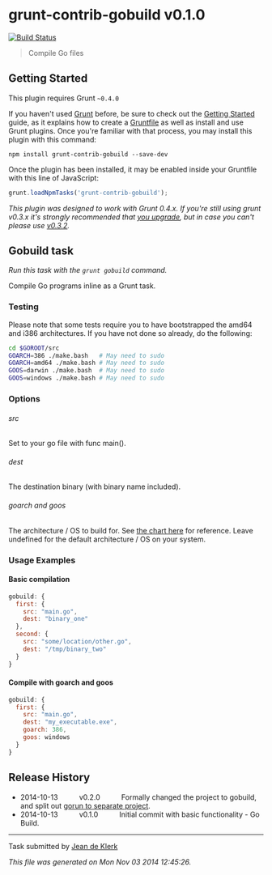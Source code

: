# grunt-contrib-gobuild v0.1.0

[![Build Status](https://travis-ci.org/jadekler/git-grunt-gobuild.svg?branch=master)](https://travis-ci.org/jadekler/git-grunt-gobuild)

> Compile Go files



## Getting Started
This plugin requires Grunt `~0.4.0`

If you haven't used [Grunt](http://gruntjs.com/) before, be sure to check out the [Getting Started](http://gruntjs.com/getting-started) guide, as it explains how to create a [Gruntfile](http://gruntjs.com/sample-gruntfile) as well as install and use Grunt plugins. Once you're familiar with that process, you may install this plugin with this command:

```shell
npm install grunt-contrib-gobuild --save-dev
```

Once the plugin has been installed, it may be enabled inside your Gruntfile with this line of JavaScript:

```js
grunt.loadNpmTasks('grunt-contrib-gobuild');
```

*This plugin was designed to work with Grunt 0.4.x. If you're still using grunt v0.3.x it's strongly recommended that [you upgrade](http://gruntjs.com/upgrading-from-0.3-to-0.4), but in case you can't please use [v0.3.2](https://github.com/gruntjs/grunt-contrib-cssmin/tree/grunt-0.3-stable).*



## Gobuild task
_Run this task with the `grunt gobuild` command._

Compile Go programs inline as a Grunt task.

### Testing
Please note that some tests require you to have bootstrapped the amd64 and i386 architectures. If you have not done so already, do the following:

```bash
cd $GOROOT/src
GOARCH=386 ./make.bash   # May need to sudo
GOARCH=amd64 ./make.bash # May need to sudo
GOOS=darwin ./make.bash  # May need to sudo
GOOS=windows ./make.bash # May need to sudo
```
### Options

###### src
Set to your go file with func main().

###### dest
The destination binary (with binary name included).

###### goarch and goos
The architecture / OS to build for. See [the chart here](https://golang.org/doc/install/source) for reference. Leave undefined for the default architecture / OS on your system.
### Usage Examples

#### Basic compilation

```javascript
gobuild: {
  first: {
    src: "main.go",
    dest: "binary_one"
  },
  second: {
    src: "some/location/other.go",
    dest: "/tmp/binary_two"
  }
}
```

#### Compile with goarch and goos

```javascript
gobuild: {
  first: {
    src: "main.go",
    dest: "my_executable.exe",
    goarch: 386,
    goos: windows
  }
}
```

## Release History

 * 2014-10-13   v0.2.0   Formally changed the project to gobuild, and split out [gorun to separate project](git@github.com:jadekler/git-grunt-gorun.git).
 * 2014-10-13   v0.1.0   Initial commit with basic functionality - Go Build.

---

Task submitted by [Jean de Klerk](jeandeklerk.com)

*This file was generated on Mon Nov 03 2014 12:45:26.*
